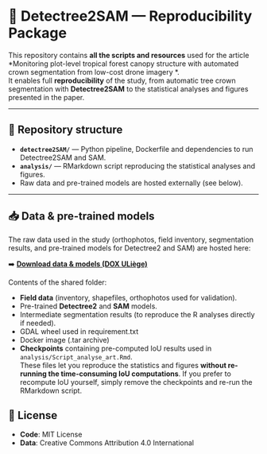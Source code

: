 # 🌳 Detectree2SAM — Reproducibility Package

This repository contains **all the scripts and resources** used for the article *Monitoring plot-level tropical forest canopy structure with automated crown segmentation from low-cost drone imagery *.  
It enables full **reproducibility** of the study, from automatic tree crown segmentation with **Detectree2SAM** to the statistical analyses and figures presented in the paper.

---

## 📂 Repository structure
- **`detectree2SAM/`** — Python pipeline, Dockerfile and dependencies to run Detectree2SAM and SAM.  
- **`analysis/`** — RMarkdown script reproducing the statistical analyses and figures.  
- Raw data and pre-trained models are hosted externally (see below).

---

## 📥 Data & pre-trained models

The raw data used in the study (orthophotos, field inventory, segmentation results, and pre-trained models for Detectree2 and SAM) are hosted here:

➡️ [**Download data & models (DOX ULiège)**](https://dox.uliege.be/index.php/s/gDN6S28iYSDgGM8)

Contents of the shared folder:
- **Field data** (inventory, shapefiles, orthophotos used for validation).
- Pre-trained **Detectree2** and **SAM** models.
- Intermediate segmentation results (to reproduce the R analyses directly if needed).
- GDAL wheel used in requirement.txt
- Docker image (.tar archive)
- **Checkpoints** containing pre-computed IoU results used in `analysis/Script_analyse_art.Rmd`.  
  These files let you reproduce the statistics and figures **without re-running the time-consuming IoU computations**.
  If you prefer to recompute IoU yourself, simply remove the checkpoints and re-run the RMarkdown script.

## 🧾 License
- **Code**: MIT License
- **Data**: Creative Commons Attribution 4.0 International
